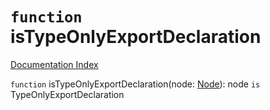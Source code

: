 # `function` isTypeOnlyExportDeclaration

[Documentation Index](../README.md)

`function` isTypeOnlyExportDeclaration(node: [Node](../private.interface.Node/README.md)): node `is` TypeOnlyExportDeclaration